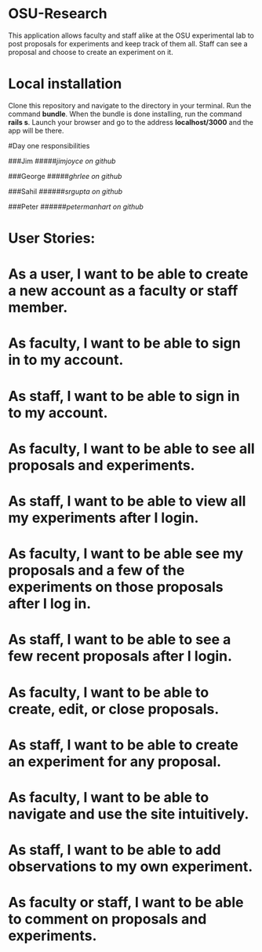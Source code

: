 
# OSU-Research
This application allows faculty and staff alike at the OSU experimental lab to post proposals for experiments and keep track of them all. Staff can see a proposal and choose to create an experiment on it.

# Local installation
Clone this repository and navigate to the directory in your terminal. Run the command **bundle**.
When the bundle is done installing, run the command **rails s**.
Launch your browser and go to the address **localhost/3000** and the app will be there.

#Day one responsibilities

###Jim
#####*jimjoyce on github*

###George
#####*ghrlee on github*

###Sahil
######*srgupta on github*

###Peter
######*petermanhart on github*

# User Stories:
# As a user, I want to be able to create a new account as a faculty or staff member.
# As faculty, I want to be able to sign in to my account.
# As staff, I want to be able to sign in to my account.
# As faculty, I want to be able to see all proposals and experiments.
# As staff, I want to be able to view all my experiments after I login.
# As faculty, I want to be able see my proposals and a few of the experiments on those proposals after I log in.
# As staff, I want to be able to see a few recent proposals after I login.
# As faculty, I want to be able to create, edit, or close proposals.
# As staff, I want to be able to create an experiment for any proposal.
# As faculty, I want to be able to navigate and use the site intuitively.
# As staff, I want to be able to add observations to my own experiment.
# As faculty or staff, I want to be able to comment on proposals and experiments.


